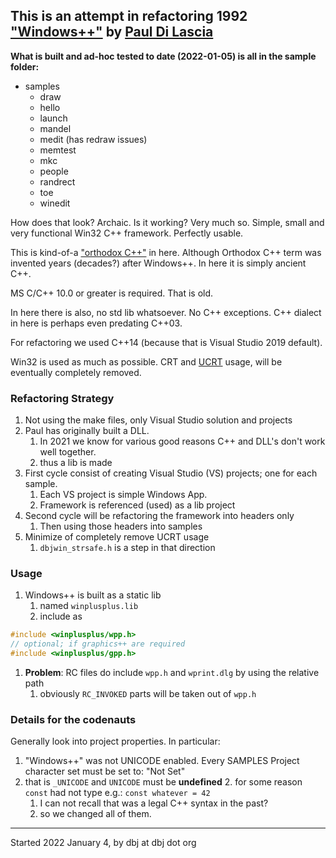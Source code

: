 
## This is an attempt in refactoring 1992 ["Windows++"](https://web.archive.org/web/20090606220454/http://www.dilascia.com/wpp.htm) by [Paul Di Lascia](https://en.wikipedia.org/wiki/Paul_DiLascia)

**What is built and ad-hoc tested to date (2022-01-05) is all in the sample folder:**

- samples
  - draw
  - hello 
  - launch
  - mandel
  - medit (has redraw issues)
  - memtest
  - mkc
  - people
  - randrect
  - toe
  - winedit

How does that look? Archaic. Is it working? Very much so. Simple, small and very functional Win32 C++ framework. Perfectly usable.

This is kind-of-a ["orthodox C++"](https://gist.github.com/bkaradzic/2e39896bc7d8c34e042b) in here. Although Orthodox C++ term was invented years (decades?) after Windows++. In here it is simply ancient C++. 

MS C/C++ 10.0 or greater is required. That is old.

In here there is also, no std lib whatsoever. No C++ exceptions.  C++ dialect in here is perhaps even predating C++03.

For refactoring we used C++14 (because that is Visual Studio 2019 default).

Win32 is used as much as possible. CRT and [UCRT](https://stackoverflow.com/questions/67848972/differences-between-msvcrt-ucrt-and-vcruntime-libraries) usage, will be eventually completely removed.


### Refactoring Strategy

1. Not using the make files, only Visual Studio solution and projects
1. Paul has originally built a DLL. 
   1. In 2021 we know for various good reasons C++ and DLL's don't work well together.
   2. thus a lib is made
2. First cycle consist of creating Visual Studio (VS) projects; one for each sample.
   1. Each VS project is simple Windows App.
   2. Framework is referenced (used) as a lib project
3. Second cycle will be refactoring the framework into headers only
   1. Then using those headers into samples
4. Minimize of completely remove UCRT usage
   1. `dbjwin_strsafe.h` is a step in that direction

### Usage

   1. Windows++ is built as a static lib
      1. named `winplusplus.lib`
      2. include as 
   ```cpp
   #include <winplusplus/wpp.h>
   // optional; if graphics++ are required
   #include <winplusplus/gpp.h>
   ```
   1. **Problem**: RC files do include `wpp.h` and `wprint.dlg` by using the relative path
      1. obviously `RC_INVOKED` parts will be taken out of `wpp.h`

### Details for the codenauts

Generally look into project properties. In particular:

1. "Windows++" was not UNICODE enabled. Every SAMPLES Project character set must be set to: "Not Set"
1. that is `_UNICODE` and `UNICODE` must be **undefined**
   2. for some reason `const` had not type e.g.: `const whatever = 42`
   1. I can not recall that was a legal C++ syntax in the past?
   2. so we changed all of them.


---
Started 2022 January 4, by dbj at dbj dot org